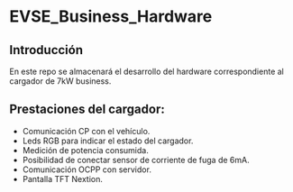 # EVSE_Business_Hardware
## Introducción
En este repo se almacenará el desarrollo del hardware correspondiente al cargador de 7kW business.

## Prestaciones del cargador:
* Comunicación CP con el vehículo.
* Leds RGB para indicar el estado del cargador.
* Medición de potencia consumida.
* Posibilidad de conectar sensor de corriente de fuga de 6mA.
* Comunicación OCPP con servidor.
* Pantalla TFT Nextion.
 
